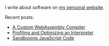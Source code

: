 I write about software on [my personal website](https://healeycodes.com/).

Recent posts:
- [A Custom WebAssembly Compiler](https://healeycodes.com/a-custom-webassembly-compiler)
- [Profiling and Optimizing an Interpreter](https://healeycodes.com/profiling-and-optimizing-an-interpreter)
- [Sandboxing JavaScript Code](https://healeycodes.com/sandboxing-javascript-code)
